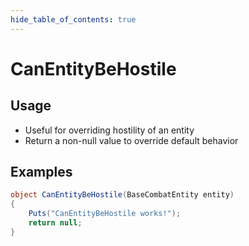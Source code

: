 ```yaml
---
hide_table_of_contents: true
---
```


# CanEntityBeHostile

## Usage

* Useful for overriding hostility of an entity
* Return a non-null value to override default behavior

## Examples

```csharp title=""
object CanEntityBeHostile(BaseCombatEntity entity)
{
    Puts("CanEntityBeHostile works!");
    return null;
}
```
